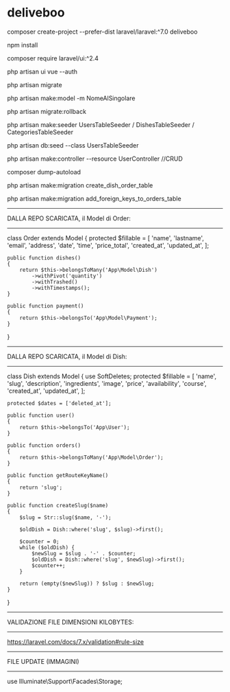 # deliveboo

composer create-project --prefer-dist laravel/laravel:^7.0 deliveboo

npm install

composer require laravel/ui:^2.4

php artisan ui vue --auth

php artisan migrate

php artisan make:model -m NomeAlSingolare

php artisan migrate:rollback

php artisan make:seeder UsersTableSeeder / DishesTableSeeder / CategoriesTableSeeder

php artisan db:seed --class UsersTableSeeder

php artisan make:controller --resource UserController //CRUD

composer dump-autoload

php artisan make:migration create_dish_order_table

php artisan make:migration add_foreign_keys_to_orders_table

*********************************
DALLA REPO SCARICATA, il Model di Order:
*********************************

class Order extends Model
{
    protected $fillable = [
        'name',
        'lastname',
        'email',
        'address',
        'date',
        'time',
        'price_total',
        'created_at',
        'updated_at',
    ];

    public function dishes()
    {
        return $this->belongsToMany('App\Model\Dish')
            ->withPivot('quantity')
            ->withTrashed()
            ->withTimestamps();
    }

    public function payment()
    {
        return $this->belongsTo('App\Model\Payment');
    }
}

*********************************
DALLA REPO SCARICATA, il Model di Dish:
*********************************

class Dish extends Model
{
    use SoftDeletes;
    protected $fillable = [
        'name',
        'slug',
        'description',
        'ingredients',
        'image',
        'price',
        'availability',
        'course',
        'created_at',
        'updated_at',
    ];

    protected $dates = ['deleted_at'];

    public function user()
    {
        return $this->belongsTo('App\User');
    }

    public function orders()
    {
        return $this->belongsToMany('App\Model\Order');
    }

    public function getRouteKeyName()
    {
        return 'slug';
    }

    public function createSlug($name)
    {
        $slug = Str::slug($name, '-');

        $oldDish = Dish::where('slug', $slug)->first();

        $counter = 0;
        while ($oldDish) {
            $newSlug = $slug . '-' . $counter;
            $oldDish = Dish::where('slug', $newSlug)->first();
            $counter++;
        }

        return (empty($newSlug)) ? $slug : $newSlug;
    }
}

*********************************
VALIDAZIONE FILE DIMENSIONI KILOBYTES:
*********************************
https://laravel.com/docs/7.x/validation#rule-size


*********************************
FILE UPDATE (IMMAGINI)
*********************************
use Illuminate\Support\Facades\Storage;
